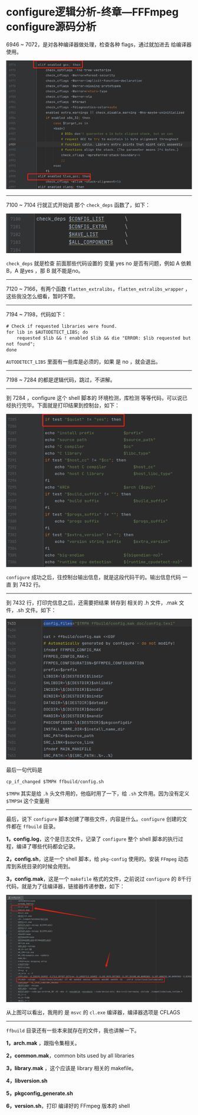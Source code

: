 # configure逻辑分析-终章—FFFmpeg configure源码分析

6946 ~ 7072，是对各种编译器做处理，检查各种 flags，通过就加进去 给编译器使用。

![configure-logic4-1-1](configure-logic4\configure-logic4-1-1.png)

------

7100 ~ 7104 行就正式开始调 那个 `check_deps` 函数了，如下：

![configure-logic4-1-2](configure-logic4\configure-logic4-1-2.png)

`check_deps` 就是检查 前面那些代码设置的 变量 yes no 是否有问题，例如 A 依赖 B，A 是yes ，那 B 就不能是no。

------

7120 ~ 7166，有两个函数 `flatten_extralibs`，`flatten_extralibs_wrapper` ，这些我没怎么细看，暂时不管。

------

7194 ~ 7198，代码如下：

```
# Check if requested libraries were found.
for lib in $AUTODETECT_LIBS; do
    requested $lib && ! enabled $lib && die "ERROR: $lib requested but not found";
done
```

`AUTODETECT_LIBS` 里面有一些库是必须的，如果 是 no ，就会退出。

------

7198 ~ 7284 的都是逻辑代码，跳过，不讲解。



------

到 7284 ，configure 这个 shell 脚本的 环境检测，库检测 等等代码，可以说已经执行完毕。下面就是打印结果到控制台，如下：

![configure-logic4-1-3](configure-logic4\configure-logic4-1-3.png)

`configure` 成功之后，往控制台输出信息，就是这段代码干的。输出信息代码 一直 到 7432 行。

------

到 7432 行，打印完信息之后，还需要把结果 转存到 相关的 .h 文件，.mak 文件，.sh 文件。如下：

![configure-logic4-1-4](configure-logic4\configure-logic4-1-4.png)

最后一句代码是

```
cp_if_changed $TMPH ffbuild/config.sh
```

`$TMPH` 其实是给 `.h` 头文件用的，他临时用了一下，给 `.sh` 文件用。因为没有定义 `$TMPSH`  这个变量用

------

最后，说下 `configure` 脚本创建了哪些文件，内容是什么。`configure` 创建的文件都在 `ffbuild` 目录。

**1，config.log**，这个是日志文件，记录了 `configure` 整个 shell 脚本的执行过程，编译了哪些代码都会记录。

**2，config.sh**，这是一个 shell 脚本，给 `pkg-config` 使用的。安装 `FFmpeg` 动态库到系统目录的时候会用到。

**3，config.mak**，这是一个 `makefile` 格式的文件，之前说过 `configure` 的 8千行代码，就是为了往编译器，链接器传递参数，如下：

![configure-logic4-1-5](configure-logic4\configure-logic4-1-5.png)

从上图可以看出，我用的 是 `msvc` 的 `cl.exe` 编译器，编译器选项是 CFLAGS

------

`ffbuild` 目录还有一些本来就存在的文件，我也讲解一下。

**1，arch.mak** ，跟指令集相关。

**2，common.mak**，common bits used by all libraries

**3，library.mak** ，这个应该是 library 相关的 makefile。

**4，libversion.sh**

**5，pkgconfig_generate.sh**

**6，version.sh**，打印 编译好的 FFmpeg 版本的 shell

